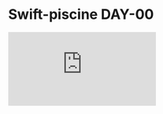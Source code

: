 # Swift-piscine DAY-00
![Subject](https://github.com/LidiaGr/Swift-piscine/blob/main/day00/d00.en.pdf)
